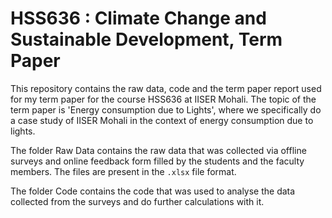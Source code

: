 # HSS636 : Climate Change and Sustainable Development, Term Paper

This repository contains the raw data, code and the term paper report used for my term paper for the course HSS636 at IISER Mohali. The topic of the term paper is 'Energy consumption due to Lights', where we specifically do a case study of IISER Mohali in the context of energy consumption due to lights.

The folder Raw Data contains the raw data that was collected via offline surveys and online feedback form filled by the students and the faculty members. The files are present in the `.xlsx` file format.

The folder Code contains the code that was used to analyse the data collected from the surveys and do further calculations with it. 
